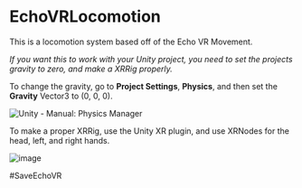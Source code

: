 # EchoVRLocomotion
This is a locomotion system based off of the Echo VR Movement.

*If you want this to work with your Unity project, you need to set the projects *gravity* to zero, and make a XRRig properly.*

To change the gravity, go to **Project Settings**, **Physics**, and then set the **Gravity** Vector3 to (0, 0, 0).

<img src="https://docs.unity3d.com/510/Documentation/uploads/Main/PhysicsSet.png" alt="Unity - Manual: Physics Manager"/>

To make a proper XRRig, use the Unity XR plugin, and use XRNodes for the head, left, and right hands.

![image](https://user-images.githubusercontent.com/107813339/231540298-0ffe01cb-5a97-49d5-9256-50cb6040a106.png)

#SaveEchoVR
